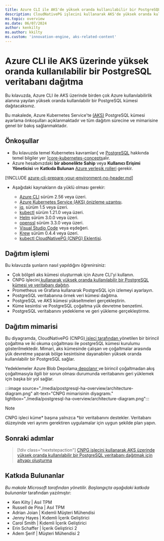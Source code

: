 ```yaml
---
title: Azure CLI ile AKS'de yüksek oranda kullanılabilir bir PostgreSQL veritabanı dağıtmaya genel bakış
description: CloudNativePG işlecini kullanarak AKS'de yüksek oranda kullanılabilir bir PostgreSQL veritabanı dağıtmayı öğrenin.
ms.topic: overview
ms.date: 06/07/2024
author: kenkilty
ms.author: kkilty
ms.custom: 'innovation-engine, aks-related-content'
---
```

# Azure CLI ile AKS üzerinde yüksek oranda kullanılabilir bir PostgreSQL veritabanı dağıtma

Bu kılavuzda, Azure CLI ile AKS üzerinde birden çok Azure kullanılabilirlik alanına yayılan yüksek oranda kullanılabilir bir PostgreSQL kümesi dağıtacaksınız.

Bu makalede, Azure Kubernetes Service'te [(AKS)][what-is-aks] PostgreSQL kümesi ayarlama önkoşulları açıklanmaktadır ve tüm dağıtım sürecine ve mimarisine genel bir bakış sağlanmaktadır.

## Önkoşullar

* Bu kılavuzda temel Kubernetes kavramları[ ve [PostgreSQL][postgresql] hakkında temel bilgiler yer ][core-kubernetes-concepts]alır.
* Azure hesabınızdaki **bir abonelikte Sahip** veya **Kullanıcı Erişimi Yöneticisi** ve **Katkıda Bulunan** [Azure yerleşik rolleri][azure-roles] gerekir.

[!INCLUDE [azure-cli-prepare-your-environment-no-header.md](~/reusable-content/azure-cli/azure-cli-prepare-your-environment-no-header.md)]

* Aşağıdaki kaynakların da yüklü olması gerekir:

  * [Azure CLI](/cli/azure/install-azure-cli) sürüm 2.56 veya üzeri.
  * [Azure Kubernetes Service (AKS) önizleme uzantısı][aks-preview].
  * [jq][jq], sürüm 1.5 veya üzeri.
  * [kubectl][install-kubectl] sürüm 1.21.0 veya üzeri.
  * [Helm][install-helm] sürüm 3.0.0 veya üzeri.
  * [openssl][install-openssl] sürüm 3.3.0 veya üzeri.
  * [Visual Studio Code][install-vscode] veya eşdeğeri.
  * [Krew][install-krew] sürüm 0.4.4 veya üzeri.
  * [kubectl CloudNativePG (CNPG) Eklentisi][cnpg-plugin].

## Dağıtım işlemi

Bu kılavuzda şunların nasıl yapıldığını öğrenirsiniz:

* Çok bölgeli aks kümesi oluşturmak için Azure CLI'yi kullanın.
* CNPG işlecini[ kullanarak yüksek oranda kullanılabilir bir PostgreSQL kümesi ve veritabanı dağıtın][cnpg-plugin].
* Prometheus ve Grafana kullanarak PostgreSQL için izlemeyi ayarlayın.
* PostgreSQL veritabanına örnek veri kümesi dağıtma.
* PostgreSQL ve AKS kümesi yükseltmeleri gerçekleştirin.
* Küme kesintisi ve PostgreSQL çoğaltma yük devretme benzetimi.
* PostgreSQL veritabanını yedekleme ve geri yükleme gerçekleştirme.

## Dağıtım mimarisi

Bu diyagramda, CloudNativePG (CNPG)[ işleci tarafından ](https://cloudnative-pg.io/)yönetilen bir birincil çoğaltma ve iki okuma çoğaltması ile postgreSQL kümesi kurulumu gösterilmektedir. Mimari, aks kümesinde çalışan ve çoğaltmalar arasında yük devretme yaparak bölge kesintisine dayanabilen yüksek oranda kullanılabilir bir PostgreSQL sağlar.

Yedeklemeler Azure Blob Depolama[ depolanır ](/azure/storage/blobs/)ve birincil çoğaltmadan akış çoğaltmasıyla ilgili bir sorun olması durumunda veritabanını geri yüklemek için başka bir yol sağlar.

:::image source="./media/postgresql-ha-overview/architecture-diagram.png" alt-text="CNPG mimarisinin diyagramı." lightbox="./media/postgresql-ha-overview/architecture-diagram.png":::

> [!NOTE]
> CNPG işleci küme* başına yalnızca *bir veritabanını destekler. Veritabanı düzeyinde veri ayrımı gerektiren uygulamalar için uygun şekilde plan yapın.

## Sonraki adımlar

> [!div class="nextstepaction"]
> [CNPG işlecini kullanarak AKS üzerinde yüksek oranda kullanılabilir bir PostgreSQL veritabanı dağıtmak için altyapı oluşturma][create-infrastructure]

## Katkıda Bulunanlar

*Bu makale Microsoft tarafından yönetilir. Başlangıçta aşağıdaki katkıda bulunanlar* tarafından yazılmıştır:

* Ken Kilty | Asıl TPM
* Russell de Pina | Asıl TPM
* Adrian Joian | Kıdemli Müşteri Mühendisi
* Jenny Hayes | Kıdemli İçerik Geliştirici
* Carol Smith | Kıdemli İçerik Geliştirici
* Erin Schaffer | İçerik Geliştirici 2
* Adem Şerif | Müşteri Mühendisi 2

<!-- LINKS -->
[what-is-aks]: ./what-is-aks.md
[postgresql]: https://www.postgresql.org/
[core-kubernetes-concepts]: ./concepts-clusters-workloads.md
[azure-roles]: ../role-based-access-control/built-in-roles.md
[aks-preview]: ./draft.md#install-the-aks-preview-azure-cli-extension
[jq]: https://jqlang.github.io/jq/
[install-kubectl]: https://kubernetes.io/docs/tasks/tools/install-kubectl/
[install-helm]: https://helm.sh/docs/intro/install/
[install-openssl]: https://www.openssl.org/
[install-vscode]: https://code.visualstudio.com/Download
[install-krew]: https://krew.sigs.k8s.io/
[cnpg-plugin]: https://cloudnative-pg.io/documentation/current/kubectl-plugin/#using-krew
[create-infrastructure]: ./create-postgresql-ha.md
